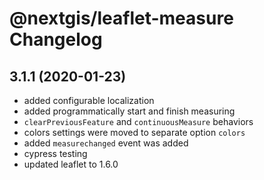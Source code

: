 @nextgis/leaflet-measure Changelog
==================================

## 3.1.1 (2020-01-23)

* added configurable localization
* added programmatically start and finish measuring
* `clearPreviousFeature` and `continuousMeasure` behaviors
* colors settings were moved to separate option `colors`
* added `measurechanged` event was added
* cypress testing
* updated leaflet to 1.6.0
